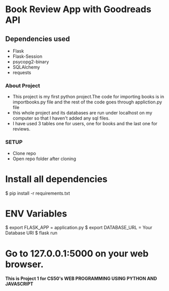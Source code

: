 # Book Review App with Goodreads API

## Dependencies used
- Flask
- Flask-Session
- psycopg2-binary
- SQLAlchemy
- requests

### About Project
- This project is my first python project.The code for importing books is in importbooks.py file and the rest of the code goes through appliction.py file
- this whole project and its databases are run under localhost on my computer so that I haven't added any sql files. 
- I have used 3 tables one for users, one for books and the last one for reviews.

### SETUP
- Clone repo
- Open repo folder after cloning

# Install all dependencies
$ pip install -r requirements.txt

# ENV Variables
$ export FLASK_APP = application.py
$ export DATABASE_URL = Your Database URI
$ flask run

# Go to 127.0.0.1:5000 on your web browser.

#### This is Project 1 for CS50's WEB PROGRAMMING USING PYTHON AND JAVASCRIPT
